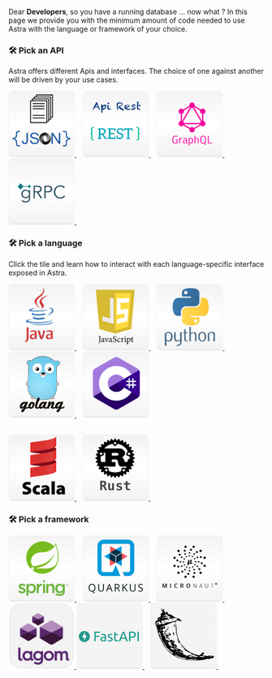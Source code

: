 Dear <b>Developers</b>, so you have a running database ... now what ? In this page we provide you with the minimum amount of code needed to use Astra with the language or framework of your choice.

### 🛠️ Pick an API

Astra offers different Apis and interfaces. The choice of one against another will be driven by your use cases.

<a href="api/document">
 <img src="../../img/tile-api-document.png" height="130px" width="130px"/>
</a>&nbsp;&nbsp;
<a href="api/rest">
<img src="../../img/tile-api-rest.png" height="130px" width="130px"/>
</a>&nbsp;&nbsp;
<a href="api/graphql">
<img src="../../img/tile-api-graphql.png" height="130px" width="130px"/>
</a>&nbsp;&nbsp;
<a href="api/grpc">
<img src="../../img/tile-api-grpc.png" height="130px" width="130px"/>
</a>&nbsp;&nbsp;
<!-- Placeholder for CQL section
<a href="api/cql">
<img src="../../img/tile-api-cql.png" height="130px" width="130px"/>
</a>
-->
</p>

### 🛠️ Pick a language

Click the tile and learn how to interact with each language-specific interface exposed in Astra.

<a href="languages/java">
 <img src="../../img/tile-java.png" height="130px" width="130px"/>
</a>&nbsp;&nbsp;
<a href="languages/javascript">
<img src="../../img/tile-javascript.png" height="130px" width="130px"/>
</a>&nbsp;&nbsp;
<a href="languages/python">
<img src="../../img/tile-python.png" height="130px" width="130px"/>
</a>&nbsp;&nbsp;
<a href="languages/go">
<img src="../../img/tile-go.png" height="130px" width="130px"/>
</a>&nbsp;&nbsp;
<a href="languages/csharp">
<img src="../../img/tile-csharp.png" height="130px" width="130px"/>
</a>
<p><br/>
<a href="languages/scala">
<img src="../../img/tile-scala.png" height="130px" width="130px"/>
</a>&nbsp;&nbsp;
<a href="languages/rust">
<img src="../../img/tile-rust.png" height="130px" width="130px"/>
</a>&nbsp;&nbsp;
</p>

### 🛠️ Pick a framework

<p>
<a href="frameworks/spring">
<img src="../../img/tile-spring.png" height="130px" width="130px"/>
</a>&nbsp;&nbsp;
<a href="frameworks/quarkus">
<img src="../../img/tile-quarkus.png" height="130px" width="130px"/>
</a>&nbsp;&nbsp;
<a href="frameworks/micronaut">
<img src="../../img/tile-micronaut.png" height="130px" width="130px"/>
</a>
</a>&nbsp;&nbsp;
<a href="frameworks/lagom">
<img src="../../img/tile-lagom.png" height="130px" width="130px"/>
</a>
<a href="frameworks/fastapi">
<img src="../../img/tile-fastapi.png" height="130px" width="130px"/>
</a>&nbsp;&nbsp;
<a href="frameworks/flask">
<img src="../../img/tile-flask.png" height="130px" width="130px"/>
</a>&nbsp;&nbsp;
</p>
